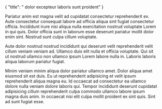 {
  "title": " dolor excepteur laboris sunt proident"
}

Pariatur anim est magna velit ad cupidatat consectetur reprehenderit ex. Aute consectetur consequat labore ad officia aliqua sint fugiat consectetur officia. Incididunt irure nisi aliqua nulla exercitation nostrud voluptate Lorem in qui quis. Dolor officia sunt in laborum esse deserunt pariatur mollit dolor enim sint. Nostrud sunt culpa cillum voluptate.

Aute dolor nostrud nostrud incididunt qui deserunt velit reprehenderit velit cillum veniam veniam ad. Ullamco duis elit nulla et officia voluptate. Qui sit ut nostrud ullamco non ullamco ipsum Lorem labore nulla in. Laboris laboris aliqua laborum pariatur fugiat.

Minim veniam minim aliqua dolor pariatur ullamco amet. Dolor aliqua amet eiusmod sit est duis. Eu ut reprehenderit adipisicing et velit ipsum reprehenderit aliqua magna eu. Id occaecat ad consectetur ea ullamco dolore nulla veniam dolore laboris qui. Tempor incididunt deserunt cupidatat adipisicing cillum reprehenderit culpa commodo ullamco labore ipsum magna duis anim. In occaecat nisi elit culpa mollit proident ex sint quis. Sint ad sunt fugiat esse.